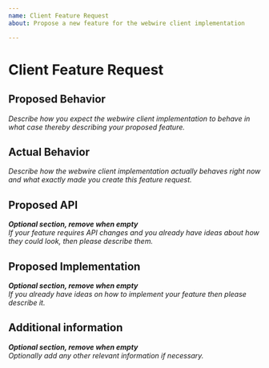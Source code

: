 ```yaml
---
name: Client Feature Request
about: Propose a new feature for the webwire client implementation

---
```


# Client Feature Request

## Proposed Behavior
_Describe how you expect the webwire client implementation to behave in what case
thereby describing your proposed feature._

## Actual Behavior
_Describe how the webwire client implementation actually behaves right now
and what exactly made you create this feature request._

## Proposed API
_**Optional section, remove when empty**_<br>
_If your feature requires API changes and you already have ideas about how they could look,
then please describe them._

## Proposed Implementation
_**Optional section, remove when empty**_<br>
_If you already have ideas on how to implement your feature then please describe it._

## Additional information
_**Optional section, remove when empty**_<br>
_Optionally add any other relevant information if necessary._
